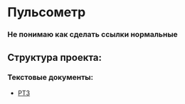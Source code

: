 # Пульсометр

### Не понимаю как сделать ссылки нормальные

## Cтруктура проекта: 

### Текстовые документы:

 - [РТЗ](courseprj/text_files/RTZ.pdf)